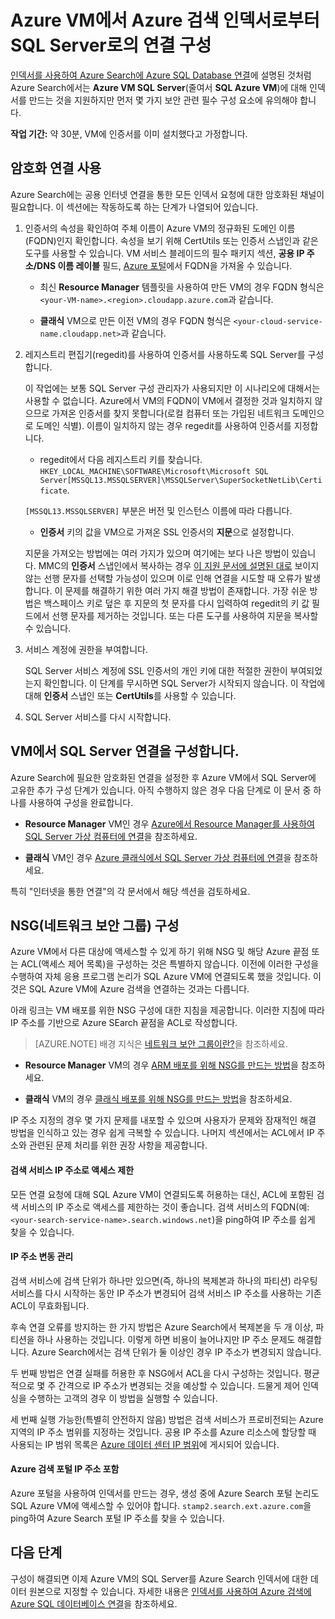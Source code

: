 <properties 
	pageTitle="Azure 가상 컴퓨터에서 Azure 검색 인덱서로부터 SQL Server로의 연결 구성 | Microsoft Azure | 인덱서" 
	description="암호화된 연결을 사용하도록 설정하고 Azure 검색의 인덱서에서 Azure VM(가상 컴퓨터)의 SQL Server로의 연결을 허용하도록 방화벽을 구성합니다." 
	services="search" 
	documentationCenter="" 
	authors="jack4it" 
	manager="pablocas" 
	editor=""/>

<tags 
	ms.service="search" 
	ms.devlang="rest-api" 
	ms.workload="search" 
	ms.topic="article" 
	ms.tgt_pltfrm="na" 
	ms.date="09/26/2016" 
	ms.author="jackma"/>

# Azure VM에서 Azure 검색 인덱서로부터 SQL Server로의 연결 구성

[인덱서를 사용하여 Azure Search에 Azure SQL Database 연결](search-howto-connecting-azure-sql-database-to-azure-search-using-indexers-2015-02-28.md#frequently-asked-questions)에 설명된 것처럼 Azure Search에서는 **Azure VM SQL Server**(줄여서 **SQL Azure VM**)에 대해 인덱서를 만드는 것을 지원하지만 먼저 몇 가지 보안 관련 필수 구성 요소에 유의해야 합니다.

**작업 기간:** 약 30분, VM에 인증서를 이미 설치했다고 가정합니다.

## 암호화 연결 사용

Azure Search에는 공용 인터넷 연결을 통한 모든 인덱서 요청에 대한 암호화된 채널이 필요합니다. 이 섹션에는 작동하도록 하는 단계가 나열되어 있습니다.

1. 인증서의 속성을 확인하여 주체 이름이 Azure VM의 정규화된 도메인 이름(FQDN)인지 확인합니다. 속성을 보기 위해 CertUtils 또는 인증서 스냅인과 같은 도구를 사용할 수 있습니다. VM 서비스 블레이드의 필수 패키지 섹션, **공용 IP 주소/DNS 이름 레이블** 필드, [Azure 포털](https://portal.azure.com/)에서 FQDN을 가져올 수 있습니다.

    - 최신 **Resource Manager** 템플릿을 사용하여 만든 VM의 경우 FQDN 형식은 `<your-VM-name>.<region>.cloudapp.azure.com`과 같습니다.

    - **클래식** VM으로 만든 이전 VM의 경우 FQDN 형식은 `<your-cloud-service-name.cloudapp.net>`과 같습니다.

2. 레지스트리 편집기(regedit)를 사용하여 인증서를 사용하도록 SQL Server를 구성합니다.

    이 작업에는 보통 SQL Server 구성 관리자가 사용되지만 이 시나리오에 대해서는 사용할 수 없습니다. Azure에서 VM의 FQDN이 VM에서 결정한 것과 일치하지 않으므로 가져온 인증서를 찾지 못합니다(로컬 컴퓨터 또는 가입된 네트워크 도메인으로 도메인 식별). 이름이 일치하지 않는 경우 regedit를 사용하여 인증서를 지정합니다.

    - regedit에서 다음 레지스트리 키를 찾습니다. `HKEY_LOCAL_MACHINE\SOFTWARE\Microsoft\Microsoft SQL Server[MSSQL13.MSSQLSERVER]\MSSQLServer\SuperSocketNetLib\Certificate`.
     
    `[MSSQL13.MSSQLSERVER]` 부분은 버전 및 인스턴스 이름에 따라 다릅니다.

    - **인증서** 키의 값을 VM으로 가져온 SSL 인증서의 **지문**으로 설정합니다.

    지문을 가져오는 방법에는 여러 가지가 있으며 여기에는 보다 나은 방법이 있습니다. MMC의 **인증서** 스냅인에서 복사하는 경우 [이 지원 문서에 설명된 대로](https://support.microsoft.com/kb/2023869/) 보이지 않는 선행 문자를 선택할 가능성이 있으며 이로 인해 연결을 시도할 때 오류가 발생합니다. 이 문제를 해결하기 위한 여러 가지 해결 방법이 존재합니다. 가장 쉬운 방법은 백스페이스 키로 덮은 후 지문의 첫 문자를 다시 입력하여 regedit의 키 값 필드에서 선행 문자를 제거하는 것입니다. 또는 다른 도구를 사용하여 지문을 복사할 수 있습니다.

3. 서비스 계정에 권한을 부여합니다.

    SQL Server 서비스 계정에 SSL 인증서의 개인 키에 대한 적절한 권한이 부여되었는지 확인합니다. 이 단계를 무시하면 SQL Server가 시작되지 않습니다. 이 작업에 대해 **인증서** 스냅인 또는 **CertUtils**를 사용할 수 있습니다.

4. SQL Server 서비스를 다시 시작합니다.

## VM에서 SQL Server 연결을 구성합니다.

Azure Search에 필요한 암호화된 연결을 설정한 후 Azure VM에서 SQL Server에 고유한 추가 구성 단계가 있습니다. 아직 수행하지 않은 경우 다음 단계로 이 문서 중 하나를 사용하여 구성을 완료합니다.

- **Resource Manager** VM인 경우 [Azure에서 Resource Manager를 사용하여 SQL Server 가상 컴퓨터에 연결](../virtual-machines/virtual-machines-windows-sql-connect.md)을 참조하세요.

- **클래식** VM인 경우 [Azure 클래식에서 SQL Server 가상 컴퓨터에 연결](../virtual-machines/virtual-machines-windows-classic-sql-connect.md)을 참조하세요.

특히 "인터넷을 통한 연결"의 각 문서에서 해당 섹션을 검토하세요.

## NSG(네트워크 보안 그룹) 구성

Azure VM에서 다른 대상에 액세스할 수 있게 하기 위해 NSG 및 해당 Azure 끝점 또는 ACL(액세스 제어 목록)을 구성하는 것은 특별하지 않습니다. 이전에 이러한 구성을 수행하여 자체 응용 프로그램 논리가 SQL Azure VM에 연결되도록 했을 것입니다. 이것은 SQL Azure VM에 Azure 검색을 연결하는 것과는 다릅니다.

아래 링크는 VM 배포를 위한 NSG 구성에 대한 지침을 제공합니다. 이러한 지침에 따라 IP 주소를 기반으로 Azure SEarch 끝점을 ACL로 작성합니다.

> [AZURE.NOTE] 배경 지식은 [네트워크 보안 그룹이란?](../virtual-network/virtual-networks-nsg.md)을 참조하세요.

- **Resource Manager** VM의 경우 [ARM 배포를 위해 NSG를 만드는 방법](../virtual-network/virtual-networks-create-nsg-arm-pportal.md)을 참조하세요.

- **클래식** VM의 경우 [클래식 배포를 위해 NSG를 만드는 방법](../virtual-network/virtual-networks-create-nsg-classic-ps.md)을 참조하세요.

IP 주소 지정의 경우 몇 가지 문제를 내포할 수 있으며 사용자가 문제와 잠재적인 해결 방법을 인식하고 있는 경우 쉽게 극복할 수 있습니다. 나머지 섹션에서는 ACL에서 IP 주소와 관련된 문제 처리를 위한 권장 사항을 제공합니다.

#### 검색 서비스 IP 주소로 액세스 제한

모든 연결 요청에 대해 SQL Azure VM이 연결되도록 허용하는 대신, ACL에 포함된 검색 서비스의 IP 주소로 액세스를 제한하는 것이 좋습니다. 검색 서비스의 FQDN(예: `<your-search-service-name>.search.windows.net`)을 ping하여 IP 주소를 쉽게 찾을 수 있습니다.

#### IP 주소 변동 관리

검색 서비스에 검색 단위가 하나만 있으면(즉, 하나의 복제본과 하나의 파티션) 라우팅 서비스를 다시 시작하는 동안 IP 주소가 변경되어 검색 서비스 IP 주소를 사용하는 기존 ACL이 무효화됩니다.

후속 연결 오류를 방지하는 한 가지 방법은 Azure Search에서 복제본을 두 개 이상, 파티션을 하나 사용하는 것입니다. 이렇게 하면 비용이 늘어나지만 IP 주소 문제도 해결합니다. Azure Search에서는 검색 단위가 둘 이상인 경우 IP 주소가 변경되지 않습니다.

두 번째 방법은 연결 실패를 허용한 후 NSG에서 ACL을 다시 구성하는 것입니다. 평균적으로 몇 주 간격으로 IP 주소가 변경되는 것을 예상할 수 있습니다. 드물게 제어 인덱싱을 수행하는 고객의 경우 이 방법을 실행할 수 있습니다.

세 번째 실행 가능한(특별히 안전하지 않음) 방법은 검색 서비스가 프로비전되는 Azure 지역의 IP 주소 범위를 지정하는 것입니다. 공용 IP 주소를 Azure 리소스에 할당할 때 사용되는 IP 범위 목록은 [Azure 데이터 센터 IP 범위](https://www.microsoft.com/download/details.aspx?id=41653)에 게시되어 있습니다.

#### Azure 검색 포털 IP 주소 포함

Azure 포털을 사용하여 인덱서를 만드는 경우, 생성 중에 Azure Search 포털 논리도 SQL Azure VM에 액세스할 수 있어야 합니다. `stamp2.search.ext.azure.com`을 ping하여 Azure Search 포털 IP 주소를 찾을 수 있습니다.

## 다음 단계

구성이 해결되면 이제 Azure VM의 SQL Server를 Azure Search 인덱서에 대한 데이터 원본으로 지정할 수 있습니다. 자세한 내용은 [인덱서를 사용하여 Azure 검색에 Azure SQL 데이터베이스 연결](search-howto-connecting-azure-sql-database-to-azure-search-using-indexers-2015-02-28.md)을 참조하세요.

<!---HONumber=AcomDC_0928_2016-->